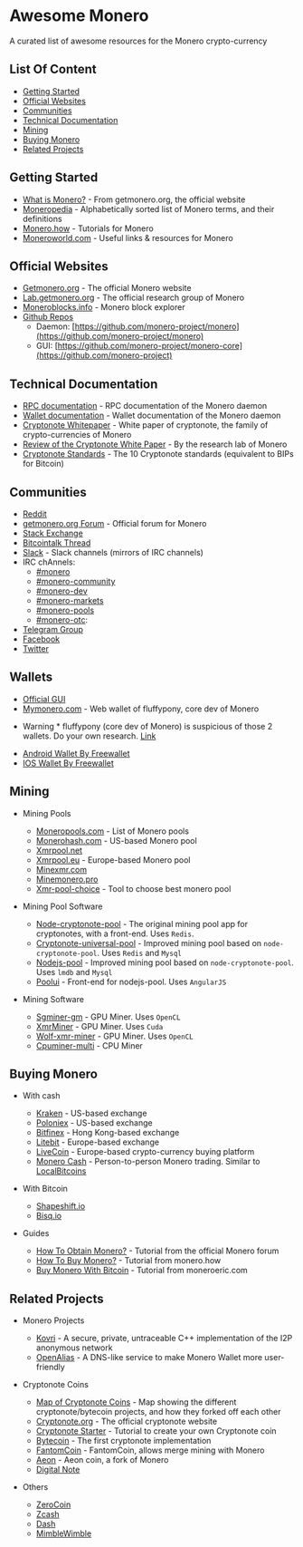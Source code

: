 # Awesome Monero
A curated list of awesome resources for the Monero crypto-currency

## List Of Content
- [Getting Started](#getting-started)
- [Official Websites](#official-websites)
- [Communities](#communities)
- [Technical Documentation](#technical-documentation)
- [Mining](#mining)
- [Buying Monero](#buying-monero)
- [Related Projects](#related-projects)

## Getting Started
- [What is Monero?](https://getmonero.org/get-started/what-is-monero) - From getmonero.org, the official website
- [Moneropedia](https://getmonero.org/resources/moneropedia) - Alphabetically sorted list of Monero terms, and their definitions
- [Monero.how](https://www.monero.how) - Tutorials for Monero
- [Moneroworld.com](https://moneroworld.com) - Useful links & resources for Monero

## Official Websites
- [Getmonero.org](https://getmonero.org) - The official Monero website
- [Lab.getmonero.org](https://lab.getmonero.org) - The official research group of Monero
- [Moneroblocks.info](http://moneroblocks.info) - Monero block explorer
- [Github Repos](https://github.com/monero-project)
    - Daemon: [https://github.com/monero-project/monero](https://github.com/monero-project/monero) 
    - GUI: [https://github.com/monero-project/monero-core](https://github.com/monero-project)

## Technical Documentation
- [RPC documentation](https://getmonero.org/resources/developer-guides/daemon-rpc.html) - RPC documentation of the Monero daemon
- [Wallet documentation](https://getmonero.org/resources/developer-guides/wallet-rpc.html) - Wallet documentation of the Monero daemon
- [Cryptonote Whitepaper](https://cryptonote.org/whitepaper.pdf) - White paper of cryptonote, the family of crypto-currencies of Monero
- [Review of the Cryptonote White Paper](https://downloads.getmonero.org/whitepaper_review.pdf) - By the research lab of Monero
- [Cryptonote Standards](https://cryptonote.org/cns) - The 10 Cryptonote standards (equivalent to BIPs for Bitcoin)

## Communities
- [Reddit](https://www.reddit.com/r/Monero)
- [getmonero.org Forum](https://forum.getmonero.org) - Official forum for Monero
- [Stack Exchange](https://monero.stackexchange.com)
- [Bitcointalk Thread](https://bitcointalk.org/index.php?topic=583449.0)
- [Slack](https://monero.slack.com) - Slack channels (mirrors of IRC channels)
- IRC chAnnels: 
    - [#monero](irc://chat.freenode.net/#monero)
    - [#monero-community](irc://chat.freenode.net/#monero-community)
    - [#monero-dev](irc://chat.freenode.net/#monero-dev)
    - [#monero-markets](irc://chat.freenode.net/#monero-markets)
    - [#monero-pools](irc://chat.freenode.net/#monero-pools)
    - [#monero-otc](irc://chat.freenode.net/#monero-orc):
- [Telegram Group](https://telegram.me/bitmonero)
- [Facebook](https://www.facebook.com/monerocurrency)
- [Twitter](https://twitter.com/monerocurrency)

## Wallets
- [Official GUI]()
- [Mymonero.com](https://mymonero.com) - Web wallet of fluffypony, core dev of Monero

* Warning * fluffypony (core dev of Monero) is suspicious of those 2 wallets. Do your own research. [Link](https://monero.stackexchange.com/questions/897/does-monero-have-any-mobile-wallets-available)
- [Android Wallet By Freewallet](https://play.google.com/store/apps/details?id=xmr.org.freewallet.app&hl=en)
- [IOS Wallet By Freewallet](https://itunes.apple.com/us/app/monero-wallet-by-freewallet/id1126426159?mt=8)

## Mining
- Mining Pools
    - [Moneropools.com](http://moneropools.com) - List of Monero pools
    - [Monerohash.com](https://monerohash.com) - US-based Monero pool
    - [Xmrpool.net](https://xmrpool.net)
    - [Xmrpool.eu](http://xmrpool.eu) - Europe-based Monero pool
    - [Minexmr.com](http://minexmr.com)
    - [Minemonero.pro](https://minemonero.pro)
    - [Xmr-pool-choice](https://github.com/timekelp/xmr-pool-choice) - Tool to choose best monero pool

- Mining Pool Software
    - [Node-cryptonote-pool](https://github.com/zone117x/node-cryptonote-pool) - The original mining pool app for cryptonotes, with a front-end. Uses `Redis`.
    - [Cryptonote-universal-pool](https://github.com/fancoder/cryptonote-universal-pool) - Improved mining pool based on `node-cryptonote-pool`. Uses `Redis` and `Mysql`
    - [Nodejs-pool](https://github.com/Snipa22/nodejs-pool) - Improved mining pool based on `node-cryptonote-pool`. Uses `lmdb` and `Mysql`
    - [Poolui](https://github.com/mesh0000/poolui) - Front-end for nodejs-pool. Uses `AngularJS`

- Mining Software
    - [Sgminer-gm](https://github.com/genesismining/sgminer-gm) - GPU Miner. Uses `OpenCL`
    - [XmrMiner](https://github.com/xmrMiner/xmrMiner) - GPU Miner. Uses `Cuda`
    - [Wolf-xmr-miner](https://github.com/OhGodAPet/wolf-xmr-miner) - GPU Miner. Uses `OpenCL`
    - [Cpuminer-multi](https://github.com/OhGodAPet/cpuminer-multi) - CPU Miner

## Buying Monero
- With cash
    - [Kraken](https://www.kraken.com) - US-based exchange
    - [Poloniex](https://poloniex.com) - US-based exchange
    - [Bitfinex](https://www.bitfinex.com) - Hong Kong-based exchange
    - [Litebit](https://www.litebit.eu) - Europe-based exchange
    - [LiveCoin](https://anycoindirect.eu/en/buy/monero) - Europe-based crypto-currency buying platform
    - [Monero Cash](https://moneroforcash.com) - Person-to-person Monero trading. Similar to [LocalBitcoins](https://localbitcoins.com)

- With Bitcoin
    - [Shapeshift.io](https://shapeshift.io)
    - [Bisq.io](https://bisq.io)

- Guides
    - [How To Obtain Monero?](https://forum.getmonero.org/5/support/2384/the-easiest-way-to-buy-monero) - Tutorial from the official Monero forum
    - [How To Buy Monero?](https://www.monero.how/how-to-buy-monero) - Tutorial from monero.how
    - [Buy Monero With Bitcoin](https://moneroeric.com/buy-monero-bitcoin-shapeshift-poloniex) - Tutorial from moneroeric.com

## Related Projects
- Monero Projects
    - [Kovri](https://github.com/monero-project/kovri) - A secure, private, untraceable C++ implementation of the I2P anonymous network
    - [OpenAlias](https://openalias.org) - A DNS-like service to make Monero Wallet more user-friendly

- Cryptonote Coins
    - [Map of Cryptonote Coins](http://mapofcoins.com/bytecoin) - Map showing the different cryptonote/bytecoin projects, and how they forked off each other
    - [Cryptonote.org](https://cryptonote.org) - The official cryptonote website
    - [Cryptonote Starter](https://cryptonotestarter.org) - Tutorial to create your own Cryptonote coin
    - [Bytecoin](https://bytecoin.org/) - The first cryptonote implementation
    - [FantomCoin](http://fantomcoin.org) - FantomCoin, allows merge mining with Monero
    - [Aeon](https://github.com/aeonix/aeon) - Aeon coin, a fork of Monero
    - [Digital Note](http://digitalnote.org)

- Others
    - [ZeroCoin](http://zerocoin.org)
    - [Zcash](https://z.cash)
    - [Dash](https://www.dash.org)
    - [MimbleWimble](https://github.com/ignopeverell/grin)

